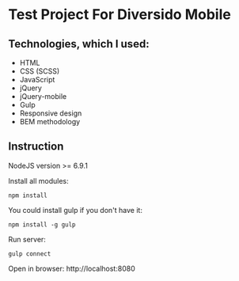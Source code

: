# Test Project For Diversido Mobile

## Technologies, which I used:
* HTML
* CSS (SCSS)
* JavaScript
* jQuery
* jQuery-mobile
* Gulp
* Responsive design
* BEM methodology

## Instruction

NodeJS version >= 6.9.1


Install all modules:
```
npm install
```

You could install gulp if you don't have it:

```
npm install -g gulp
```

Run server:

```
gulp connect
```
Open in browser: http://localhost:8080